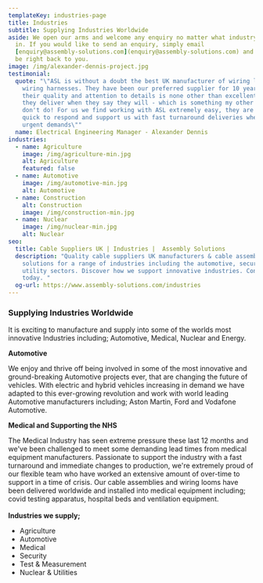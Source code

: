 ```yaml
---
templateKey: industries-page
title: Industries
subtitle: Supplying Industries Worldwide
aside: We open our arms and welcome any enquiry no matter what industry you’re
  in. If you would like to send an enquiry, simply email
  [enquiry@assembly-solutions.com](enquiry@assembly-solutions.com) and we will
  be right back to you.
image: /img/alexander-dennis-project.jpg
testimonial:
  quote: "\"ASL is without a doubt the best UK manufacturer of wiring looms and
    wiring harnesses. They have been our preferred supplier for 10 years because
    their quality and attention to details is none other than excellent, and
    they deliver when they say they will - which is something my other suppliers
    don't do! For us we find working with ASL extremely easy, they are always
    quick to respond and support us with fast turnaround deliveries when we have
    urgent demands\""
  name: Electrical Engineering Manager - Alexander Dennis
industries:
  - name: Agriculture
    image: /img/agriculture-min.jpg
    alt: Agriculture
    featured: false
  - name: Automotive
    image: /img/automotive-min.jpg
    alt: Automotive
  - name: Construction
    alt: Construction
    image: /img/construction-min.jpg
  - name: Nuclear
    image: /img/nuclear-min.jpg
    alt: Nuclear
seo:
  title: Cable Suppliers UK | Industries |  Assembly Solutions
  description: "Quality cable suppliers UK manufacturers & cable assembly
    solutions for a range of industries including the automotive, security and
    utility sectors. Discover how we support innovative industries. Contact us
    today. "
  og-url: https://www.assembly-solutions.com/industries
---
```

### **Supplying Industries Worldwide**

It is exciting to manufacture and supply into some of the worlds most innovative Industries including; Automotive, Medical, Nuclear and Energy.

**Automotive** 

We enjoy and thrive off being involved in some of the most innovative and ground-breaking Automotive projects ever, that are changing the future of vehicles. With electric and hybrid vehicles increasing in demand we have adapted to this ever-growing revolution and work with world leading Automotive manufacturers including; Aston Martin, Ford and Vodafone Automotive. 

**Medical and Supporting the NHS**

The Medical Industry has seen extreme pressure these last 12 months and we've been challenged to meet some demanding lead times from medical equipment manufacturers. Passionate to support the industry with a fast turnaround and immediate changes to production, we're extremely proud of our flexible team who have worked an extensive amount of over-time to support in a time of crisis. Our cable assemblies and wiring looms have been delivered worldwide and installed into medical equipment including; covid testing apparatus, hospital beds and ventilation equipment. \
\
**Industries we supply;**

* Agriculture
* Automotive
* Medical
* Security
* Test & Measurement
* Nuclear & Utilities